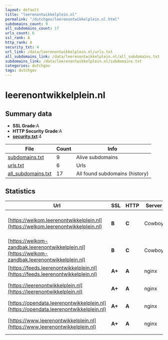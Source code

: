 ```yaml
---
layout: default
title: "leerenontwikkelplein.nl"
permalink: "/dutchgov/leerenontwikkelplein.nl.html"
subdomains_count: 9
all_subdomains_count: 17
urls_count: 6
ssl_rank: A
http_rank: A
security_txt: 4
url_link: /data/leerenontwikkelplein.nl/urls.txt
all_subdomains_link: /data/leerenontwikkelplein.nl/all_subdomains.txt
subdomains_link: /data/leerenontwikkelplein.nl/subdomains.txt
categories: dutchgov
tags: dutchgov
---
```



# leerenontwikkelplein.nl
## Summary data


 - **SSL Grade**:A
 - **HTTP Security Grade**:A
 - **[security.txt](https://www.digitaleoverheid.nl/nieuws/standaard-security-txt-nu-verplicht-voor-overheid/)**:4


| File       | Count | Info |
|------------|-------|------|
|[subdomains.txt](/DutchGovScope/data/leerenontwikkelplein.nl/subdomains.txt)|9|Alive subdomains|
|[urls.txt](/DutchGovScope/data/leerenontwikkelplein.nl/urls.txt)|6|Urls|
|[all_subdomains.txt](/DutchGovScope/data/leerenontwikkelplein.nl/all_subdomains.txt)|17|All found subdomains (history)|


## Statistics


| Url | SSL | HTTP | Server | Cookie | HSTS | CORS | CTO | CSP | XFO | XXP | RP |FP| Tech |Title |
|--------|-------|-------|------|------|------|------|------|------|------|------|------|------|------|------|
|[https://welkom.leerenontwikkelplein.nl](https://welkom.leerenontwikkelplein.nl)| **B**| **C**|Cowboy|:white_check_mark: |:white_check_mark: | | | | :white_check_mark: | | :white_check_mark: | |Cowboy Erlang HSTS Heroku||
|[https://welkom-zandbak.leerenontwikkelplein.nl](https://welkom-zandbak.leerenontwikkelplein.nl)| **B**| **C**|Cowboy|:white_check_mark: |:white_check_mark: | | | | :white_check_mark: | | :white_check_mark: | |Cowboy Erlang HSTS Heroku||
|[https://feeds.leerenontwikkelplein.nl](https://feeds.leerenontwikkelplein.nl)| **A+**| **A**|nginx| |:white_check_mark: | | | | :white_check_mark: | :white_check_mark: | :white_check_mark: | |HSTS Nginx||
|[https://leerenontwikkelplein.nl](https://leerenontwikkelplein.nl)| **A+**| **A**|nginx| |:white_check_mark: | | |:warning: | :white_check_mark: | :white_check_mark: | :white_check_mark: | |HSTS Nginx|301 Moved Perman...|
|[https://opendata.leerenontwikkelplein.nl](https://opendata.leerenontwikkelplein.nl)| **A+**| **A**|nginx| |:white_check_mark: | | | | :white_check_mark: | :white_check_mark: | :white_check_mark: | |HSTS Nginx||
|[https://www.leerenontwikkelplein.nl](https://www.leerenontwikkelplein.nl)| **A+**| **A**|nginx| |:white_check_mark: | | |:warning: | :white_check_mark: | :white_check_mark: | :white_check_mark: | |Bloomreach HSTS Nginx|Het Leer- en Ont...|

